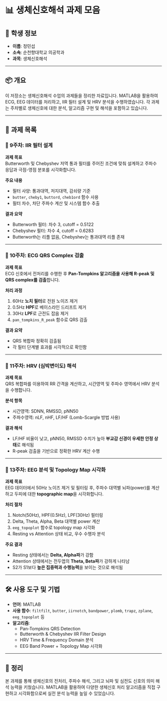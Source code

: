 # 📊 생체신호해석 과제 모음

## 👤 학생 정보
- **이름**: 정민섭  
- **소속**: 순천향대학교 의공학과  
- **과목**: 생체신호해석  

---

## 📦 개요

이 저장소는 생체신호해석 수업의 과제들을 정리한 자료입니다. MATLAB을 활용하여 ECG, EEG 데이터를 처리하고, IIR 필터 설계 및 HRV 분석을 수행하였습니다. 각 과제는 주차별로 생체신호에 대한 분석, 알고리즘 구현 및 해석을 포함하고 있습니다.

---

## 📁 과제 목록

### 🔹 9주차: IIR 필터 설계

**과제 목표**  
Butterworth 및 Chebyshev 저역 통과 필터를 주어진 조건에 맞춰 설계하고 주파수 응답과 극점-영점 분포를 시각화합니다.

**주요 내용**  
- 필터 사양: 통과대역, 저지대역, 감쇠량 기준
- `butter`, `cheby1`, `buttord`, `cheb1ord` 함수 사용
- 필터 차수, 차단 주파수 계산 및 시스템 함수 추출

**결과 요약**  
- Butterworth 필터: 차수 3, cutoff = 0.5122  
- Chebyshev 필터: 차수 4, cutoff = 0.6283  
- Butterworth는 리플 없음, Chebyshev는 통과대역 리플 존재

---

### 🔹 10주차: ECG QRS Complex 검출

**과제 목표**  
ECG 신호에서 전처리를 수행한 후 **Pan-Tompkins 알고리즘을 사용해 R-peak 및 QRS complex를 검출**합니다.

**처리 과정**  
1. 60Hz **노치 필터**로 전원 노이즈 제거  
2. 0.5Hz **HPF**로 베이스라인 드리프트 제거  
3. 30Hz **LPF**로 근전도 잡음 제거  
4. `pan_tompkins_R_peak` 함수로 QRS 검출

**결과 요약**  
- QRS 복합파 정확히 검출됨  
- 각 필터 단계별 효과를 시각적으로 확인함

---

### 🔹 11주차: HRV (심박변이도) 해석

**과제 목표**  
QRS 복합파를 이용하여 RR 간격을 계산하고, 시간영역 및 주파수 영역에서 HRV 분석을 수행합니다.

**분석 항목**  
- 시간영역: SDNN, RMSSD, pNN50  
- 주파수영역: nLF, nHF, LF/HF (Lomb-Scargle 방법 사용)

**결과 해석**  
- LF/HF 비율이 낮고, pNN50, RMSSD 수치가 높아 **부교감 신경이 우세한 안정 상태**로 해석됨  
- R-peak 검출을 기반으로 정확한 HRV 계산 수행

---

### 🔹 13주차: EEG 분석 및 Topology Map 시각화

**과제 목표**  
EEG 데이터에서 50Hz 노이즈 제거 및 필터링 후, 주파수 대역별 뇌파(power)를 계산하고 두피에 대한 **topographic map**을 시각화합니다.

**처리 절차**  
1. Notch(50Hz), HPF(0.5Hz), LPF(30Hz) 필터링  
2. Delta, Theta, Alpha, Beta 대역별 power 계산  
3. `eeg_topoplot` 함수로 topology map 시각화  
4. Resting vs Attention 상태 비교, 우수 수행자 분석

**주요 결과**  
- Resting 상태에서는 **Delta, Alpha파**가 강함  
- Attention 상태에서는 전두엽의 **Theta, Beta파**가 강하게 나타남  
- S2가 S1보다 **높은 집중력과 수행능력**을 보이는 것으로 해석됨

---

## 🛠 사용 도구 및 기법

- **언어**: MATLAB  
- **사용 함수**: `filtfilt`, `butter`, `iirnotch`, `bandpower`, `plomb`, `trapz`, `zplane`, `eeg_topoplot` 등  
- **알고리즘**:  
  - Pan-Tompkins QRS Detection  
  - Butterworth & Chebyshev IIR Filter Design  
  - HRV Time & Frequency Domain 분석  
  - EEG Band Power + Topology Map 시각화

---

## 📌 정리

본 과제를 통해 생체신호의 전처리, 주파수 해석, 그리고 뇌파 및 심전도 신호의 의미 해석 능력을 키웠습니다. MATLAB을 활용하여 다양한 생체신호 처리 알고리즘을 직접 구현하고 시각화함으로써 실전 분석 능력을 높일 수 있었습니다.

